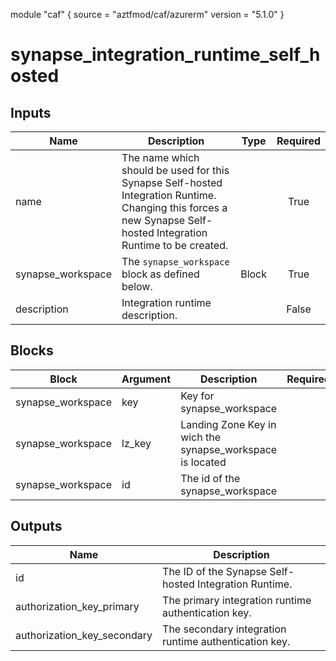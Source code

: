 module "caf" {
  source  = "aztfmod/caf/azurerm"
  version = "5.1.0"
}

# synapse_integration_runtime_self_hosted

## Inputs
| Name | Description | Type | Required |
|------|-------------|------|:--------:|
|name| The name which should be used for this Synapse Self-hosted Integration Runtime. Changing this forces a new Synapse Self-hosted Integration Runtime to be created.||True|
|synapse_workspace|The `synapse_workspace` block as defined below.|Block|True|
|description| Integration runtime description.||False|

## Blocks
| Block | Argument | Description | Required |
|-------|----------|-------------|----------|
|synapse_workspace| key | Key for  synapse_workspace||| Required if  |
|synapse_workspace| lz_key |Landing Zone Key in wich the synapse_workspace is located|||True|
|synapse_workspace| id | The id of the synapse_workspace |||True|

## Outputs
| Name | Description |
|------|-------------|
|id|The ID of the Synapse Self-hosted Integration Runtime.|||
|authorization_key_primary|The primary integration runtime authentication key.|||
|authorization_key_secondary|The secondary integration runtime authentication key.|||
